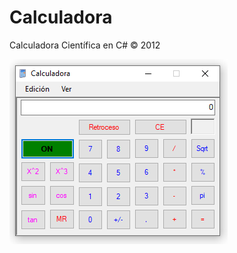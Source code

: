 # Calculadora
 Calculadora Científica en C# © 2012
 
 ![calculadora](https://github.com/mbrignone93/Calculadora/blob/master/screenshot/1.png)
